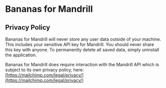 # Bananas for Mandrill

## Privacy Policy

Bananas for Mandrill will never store any user data outside of your machine. This includes your sensitive API key for Mandrill. You should never share this key with anyone. To permanently delete all saved data, simply uninstall the application.

Bananas for Mandrill does require interaction with the Mandrill API which is subject to its own privacy policy, here: [https://mailchimp.com/legal/privacy/](https://mailchimp.com/legal/privacy/)
